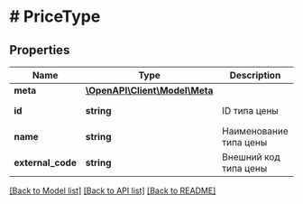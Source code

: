 # # PriceType

## Properties

Name | Type | Description | Notes
------------ | ------------- | ------------- | -------------
**meta** | [**\OpenAPI\Client\Model\Meta**](Meta.md) |  | [optional]
**id** | **string** | ID типа цены | [optional] [readonly]
**name** | **string** | Наименование типа цены | [optional]
**external_code** | **string** | Внешний код типа цены | [optional]

[[Back to Model list]](../../README.md#models) [[Back to API list]](../../README.md#endpoints) [[Back to README]](../../README.md)
